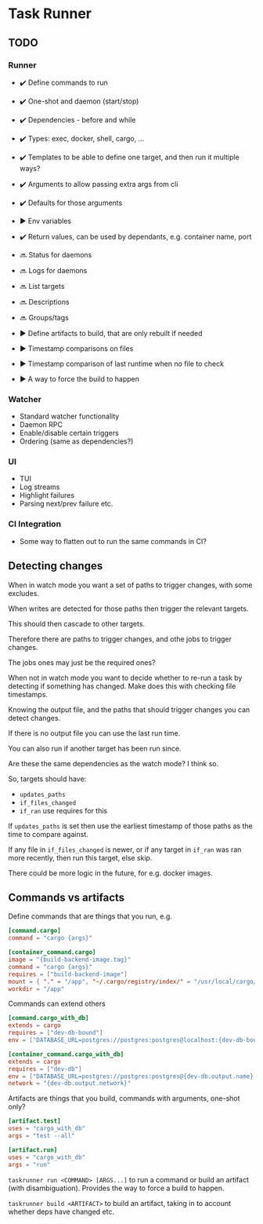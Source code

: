 # Task Runner

## TODO

### Runner

* :heavy_check_mark: Define commands to run
* :heavy_check_mark: One-shot and daemon (start/stop)
* :heavy_check_mark: Dependencies - before and while
* :heavy_check_mark: Types: exec, docker, shell, cargo, ...
* :heavy_check_mark: Templates to be able to define one target, and then run it multiple ways?
* :heavy_check_mark: Arguments to allow passing extra args from cli
* :heavy_check_mark: Defaults for those arguments
* :arrow_forward: Env variables
* :heavy_check_mark: Return values, can be used by dependants, e.g. container name, port
* :soon: Status for daemons
* :soon: Logs for daemons
* :soon: List targets
* :soon: Descriptions
* :soon: Groups/tags

* :arrow_forward: Define artifacts to build, that are only rebuilt if needed
* :arrow_forward: Timestamp comparisons on files
* :arrow_forward: Timestamp comparison of last runtime when no file to check
* :arrow_forward: A way to force the build to happen

### Watcher

* Standard watcher functionality
* Daemon RPC
* Enable/disable certain triggers
* Ordering (same as dependencies?)

### UI

* TUI
* Log streams
* Highlight failures
* Parsing next/prev failure etc.

### CI Integration

* Some way to flatten out to run the same commands in CI?

## Detecting changes

When in watch mode you want a set of paths to trigger changes, with some excludes.

When writes are detected for those paths then trigger the relevant targets.

This should then cascade to other targets.

Therefore there are paths to trigger changes, and othe jobs to trigger changes.

The jobs ones may just be the required ones?

When not in watch mode you want to decide whether to re-run a task by detecting
if something has changed. Make does this with checking file timestamps.

Knowing the output file, and the paths that should trigger changes you can
detect changes.

If there is no output file you can use the last run time.

You can also run if another target has been run since.

Are these the same dependencies as the watch mode? I think so.

So, targets should have:

* `updates_paths`
* `if_files_changed`
* `if_ran` use requires for this

If `updates_paths` is set then use the earliest timestamp of those
paths as the time to compare against.

If any file in `if_files_changed` is newer, or if any target in
`if_ran` was ran more recently, then run this target, else skip.

There could be more logic in the future, for e.g. docker images.

## Commands vs artifacts

Define commands that are things that you run, e.g.

```toml
[command.cargo]
command = "cargo {args}"

[container_command.cargo]
image = "{build-backend-image.tag}"
command = "cargo {args}"
requires = ["build-backend-image"]
mount = { "." = "/app", "~/.cargo/registry/index/" = "/usr/local/cargo/registry/index/", "~/.cargo/registry/cache/" = "/usr/local/cargo/registry/cache/", "~/.cargo/git/db/" = "/usr/local/cargo/git/" }
workdir = "/app"
```

Commands can extend others

```toml
[command.cargo_with_db]
extends = cargo
requires = ["dev-db-bound"]
env = ["DATABASE_URL=postgres://postgres:postgres@localhost:{dev-db-bound.output.port}/coach"]

[container_command.cargo_with_db]
extends = cargo
requires = ["dev-db"]
env = ["DATABASE_URL=postgres://postgres:postgres@{dev-db.output.name}:5432/coach"]
network = "{dev-db.output.network}"
```

Artifacts are things that you build, commands with arguments, one-shot only?

```toml
[artifact.test]
uses = "cargo_with_db"
args = "test --all"

[artifact.run]
uses = "cargo_with_db"
args = "run"
```

`taskrunner run <COMMAND> [ARGS...]` to run a command or build an artifact
(with disambiguation). Provides the way to force a build to happen.

`taskrunner build <ARTIFACT>` to build an artifact, taking in to account
whether deps have changed etc.
